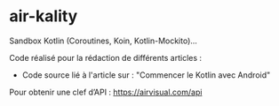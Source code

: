 # air-kality

Sandbox Kotlin (Coroutines, Koin, Kotlin-Mockito)... 

Code réalisé pour la rédaction de différents articles :

  * Code source lié à l'article sur : "Commencer le Kotlin avec Android"

Pour obtenir une clef d’API : https://airvisual.com/api

